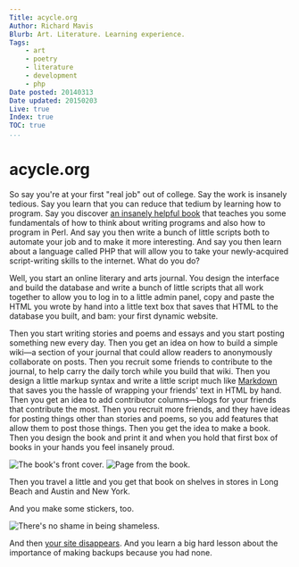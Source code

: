 ```yaml
---
Title: acycle.org
Author: Richard Mavis
Blurb: Art. Literature. Learning experience.
Tags:
    - art
    - poetry
    - literature
    - development
    - php
Date posted: 20140313
Date updated: 20150203
Live: true
Index: true
TOC: true
...
```




# acycle.org

So say you're at your first "real job" out of college. Say the work is insanely tedious. Say you learn that you can reduce that tedium by learning how to program. Say you discover [an insanely helpful book][perl] that teaches you some fundamentals of how to think about writing programs and also how to program in Perl. And say you then write a bunch of little scripts both to automate your job and to make it more interesting. And say you then learn about a language called PHP that will allow you to take your newly-acquired script-writing skills to the internet. What do you do?

Well, you start an online literary and arts journal. You design the interface and build the database and write a bunch of little scripts that all work together to allow you to log in to a little admin panel, copy and paste the HTML you wrote by hand into a little text box that saves that HTML to the database you built, and bam: your first dynamic website.

Then you start writing stories and poems and essays and you start posting something new every day. Then you get an idea on how to build a simple wiki&mdash;a section of your journal that could allow readers to anonymously collaborate on posts. Then you recruit some friends to contribute to the journal, to help carry the daily torch while you build that wiki. Then you design a little markup syntax and write a little script much like [Markdown][md] that saves you the hassle of wrapping your friends' text in HTML by hand. Then you get an idea to add contributor columns&mdash;blogs for your friends that contribute the most. Then you recruit more friends, and they have ideas for posting things other than stories and poems, so you add features that allow them to post those things. Then you get the idea to make a book. Then you design the book and print it and when you hold that first box of books in your hands you feel insanely proud.

<div class="img-block">
  <img class="blockimg" src="/images/acycleorg/cycle-book-2.png" alt="The book's front cover." />
  <img class="blockimg" src="/images/acycleorg/cycle-book-1.png" alt="Page from the book." />
</div>

Then you travel a little and you get that book on shelves in stores in Long Beach and Austin and New York.

And you make some stickers, too.

<div class="img-block"><img class="blockimg" src="/images/acycleorg/shameless.png" alt="There's no shame in being shameless." /></div>

And then [your site disappears][sd]. And you learn a big hard lesson about the importance of making backups because you had none.



[perl]: http://www.perl.org/books/beginning-perl/
[md]: http://daringfireball.net/projects/markdown/syntax
[sd]: http://slashdot.org/article.pl?sid=07/09/11/0038207
